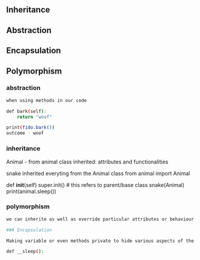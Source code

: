 ## Inheritance 
## Abstraction
## Encapsulation
## Polymorphism

### abstraction
```bash
when using methods in our code

def bark(self):
    return "woof"

print(fido.bark())
outcome - woof
```
### inheritance

Animal - from animal class inherited:
attributes and functionalities

snake inherited everyting from the Animal class
from animal import Animal
 
 def __init__(self)
        super.init() # this refers to parent/base class
snake(Animal)
print(animal.sleep())

### polymorphism
``` bash
we can inherite as well as override particular attributes or behaviour without affecting the parent class```

### Encapsulation

Making variable or even methods private to hide various aspects of the class form a user

def __sleep():

